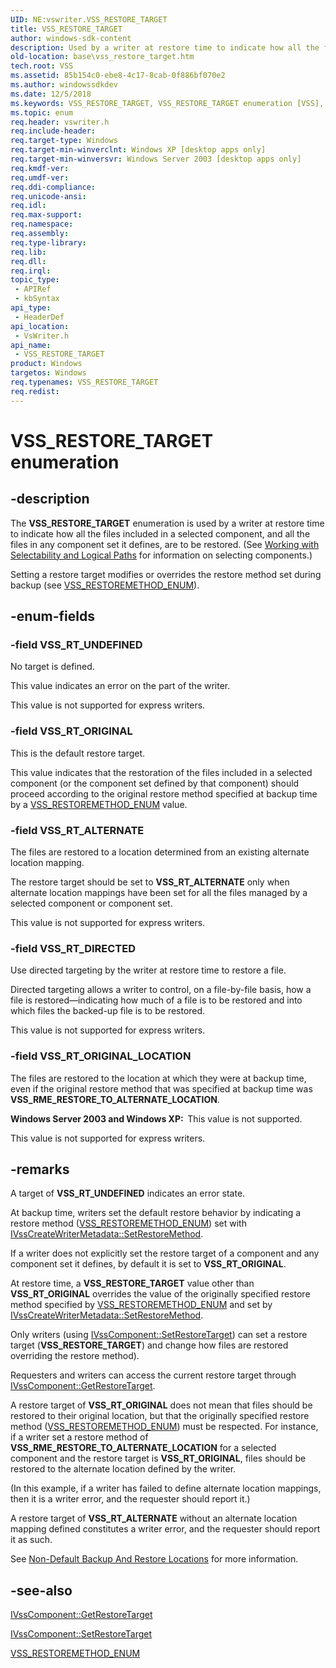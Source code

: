 ```yaml
---
UID: NE:vswriter.VSS_RESTORE_TARGET
title: VSS_RESTORE_TARGET
author: windows-sdk-content
description: Used by a writer at restore time to indicate how all the files included in a selected component, and all the files in any component set it defines, are to be restored.
old-location: base\vss_restore_target.htm
tech.root: VSS
ms.assetid: 85b154c0-ebe8-4c17-8cab-0f886bf070e2
ms.author: windowssdkdev
ms.date: 12/5/2018
ms.keywords: VSS_RESTORE_TARGET, VSS_RESTORE_TARGET enumeration [VSS], VSS_RT_ALTERNATE, VSS_RT_DIRECTED, VSS_RT_ORIGINAL, VSS_RT_ORIGINAL_LOCATION, VSS_RT_UNDEFINED, _win32_vss_restore_target, base.vss_restore_target, enumeration [VSS], vswriter/VSS_RESTORE_TARGET, vswriter/VSS_RT_ALTERNATE, vswriter/VSS_RT_DIRECTED, vswriter/VSS_RT_ORIGINAL, vswriter/VSS_RT_ORIGINAL_LOCATION, vswriter/VSS_RT_UNDEFINED
ms.topic: enum
req.header: vswriter.h
req.include-header: 
req.target-type: Windows
req.target-min-winverclnt: Windows XP [desktop apps only]
req.target-min-winversvr: Windows Server 2003 [desktop apps only]
req.kmdf-ver: 
req.umdf-ver: 
req.ddi-compliance: 
req.unicode-ansi: 
req.idl: 
req.max-support: 
req.namespace: 
req.assembly: 
req.type-library: 
req.lib: 
req.dll: 
req.irql: 
topic_type:
 - APIRef
 - kbSyntax
api_type:
 - HeaderDef
api_location:
 - VsWriter.h
api_name:
 - VSS_RESTORE_TARGET
product: Windows
targetos: Windows
req.typenames: VSS_RESTORE_TARGET
req.redist: 
---
```


# VSS_RESTORE_TARGET enumeration


## -description


The <b>VSS_RESTORE_TARGET</b> enumeration is used 
    by a writer at restore time to indicate how all the files included in a selected component, and all the files in 
    any component set it defines, are to be restored. (See 
    <a href="https://msdn.microsoft.com/e8920cca-d944-437f-bf6a-7ce8d518746a">Working with Selectability and 
    Logical Paths</a> for information on selecting components.)

Setting a restore target modifies or overrides the restore method set during backup (see 
    <a href="https://msdn.microsoft.com/4c6be981-4271-4040-8f6e-725616355062">VSS_RESTOREMETHOD_ENUM</a>).


## -enum-fields




### -field VSS_RT_UNDEFINED

No target is defined. 
     

This value indicates an error on the part of the writer.

This value is not supported for express writers.


### -field VSS_RT_ORIGINAL

This is the default restore target. 
      

This value indicates that the restoration of the files included in a selected component (or the component set 
       defined by that component) should proceed according to the original restore method specified at backup time by 
       a <a href="https://msdn.microsoft.com/4c6be981-4271-4040-8f6e-725616355062">VSS_RESTOREMETHOD_ENUM</a> value.


### -field VSS_RT_ALTERNATE

The files are restored to a location determined from an existing alternate location mapping. 
      

The restore target should be set to <b>VSS_RT_ALTERNATE</b> only when alternate location 
       mappings have been set for all the files managed by a selected component or component set.

This value is not supported for express writers.


### -field VSS_RT_DIRECTED

Use directed targeting by the writer at restore time to restore a file.
      

Directed targeting allows a writer to control, on a file-by-file basis, how a file is 
       restored—indicating how much of a file is to be restored and into which files the 
       backed-up file is to be restored.

This value is not supported for express writers.


### -field VSS_RT_ORIGINAL_LOCATION

The files are restored to the location at which they were at backup time, even if the original 
      restore method that was specified at backup time was 
      <b>VSS_RME_RESTORE_TO_ALTERNATE_LOCATION</b>.
      

<b>Windows Server 2003 and Windows XP:  </b>This value is not supported.

This value is not supported for express writers.


## -remarks



A target of <b>VSS_RT_UNDEFINED</b> indicates an error state.

At backup time, writers set the default restore behavior by indicating a restore method 
    (<a href="https://msdn.microsoft.com/4c6be981-4271-4040-8f6e-725616355062">VSS_RESTOREMETHOD_ENUM</a>) set with 
    <a href="https://msdn.microsoft.com/0e04df40-49e4-4f23-b4d5-d6b602162935">IVssCreateWriterMetadata::SetRestoreMethod</a>.

If a writer does not explicitly set the restore target of a component and any component set it defines, by 
    default it is set to <b>VSS_RT_ORIGINAL</b>.

At restore time, a <b>VSS_RESTORE_TARGET</b> value other 
    than <b>VSS_RT_ORIGINAL</b> overrides the value of the originally specified restore method 
    specified by <a href="https://msdn.microsoft.com/4c6be981-4271-4040-8f6e-725616355062">VSS_RESTOREMETHOD_ENUM</a> and set by 
    <a href="https://msdn.microsoft.com/0e04df40-49e4-4f23-b4d5-d6b602162935">IVssCreateWriterMetadata::SetRestoreMethod</a>.

Only writers (using 
    <a href="https://msdn.microsoft.com/6e8b9322-6611-4a47-aa7a-876be01d33b8">IVssComponent::SetRestoreTarget</a>) can set 
    a restore target (<b>VSS_RESTORE_TARGET</b>) and change how 
    files are restored overriding the restore method).

Requesters and writers can access the current restore target through 
    <a href="https://msdn.microsoft.com/e2361e38-8757-4a29-bbaf-7f659d1095d9">IVssComponent::GetRestoreTarget</a>.

A restore target of <b>VSS_RT_ORIGINAL</b> does not mean that files should be restored to 
    their original location, but that the originally specified restore method 
    (<a href="https://msdn.microsoft.com/4c6be981-4271-4040-8f6e-725616355062">VSS_RESTOREMETHOD_ENUM</a>) must be 
    respected. For instance, if a writer set a restore method of 
    <b>VSS_RME_RESTORE_TO_ALTERNATE_LOCATION</b> for a selected component and the restore target 
    is <b>VSS_RT_ORIGINAL</b>, files should be restored to the alternate location defined by the 
    writer.

(In this example, if a writer has failed to define alternate location mappings, then it is a writer error, and 
    the requester should report it.)

A restore target of <b>VSS_RT_ALTERNATE</b> without an alternate location mapping defined 
    constitutes a writer error, and the requester should report it as such.

See <a href="https://msdn.microsoft.com/7609c392-d5f8-48c2-8e7e-f35f56cf94f8">Non-Default Backup And Restore 
    Locations</a> for more information.




## -see-also




<a href="https://msdn.microsoft.com/e2361e38-8757-4a29-bbaf-7f659d1095d9">IVssComponent::GetRestoreTarget</a>



<a href="https://msdn.microsoft.com/6e8b9322-6611-4a47-aa7a-876be01d33b8">IVssComponent::SetRestoreTarget</a>



<a href="https://msdn.microsoft.com/4c6be981-4271-4040-8f6e-725616355062">VSS_RESTOREMETHOD_ENUM</a>
 

 

